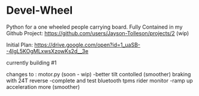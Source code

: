 # Devel-Wheel
Python for a one wheeled people carrying board.
Fully Contained in my Github Project: https://github.com/users/Jayson-Tolleson/projects/2 (wip)

Initial Plan:
https://drive.google.com/open?id=1_uaSB--4IgL5KOgMLxwsXzowKs2d__3e


currently building #1

changes to :  motor.py (soon - wip)
  -better tilt contolled (smoother) braking with 24T reverse
  -complete and test bluetooth tpms rider monitor
  -ramp up acceleration more (smoother)
